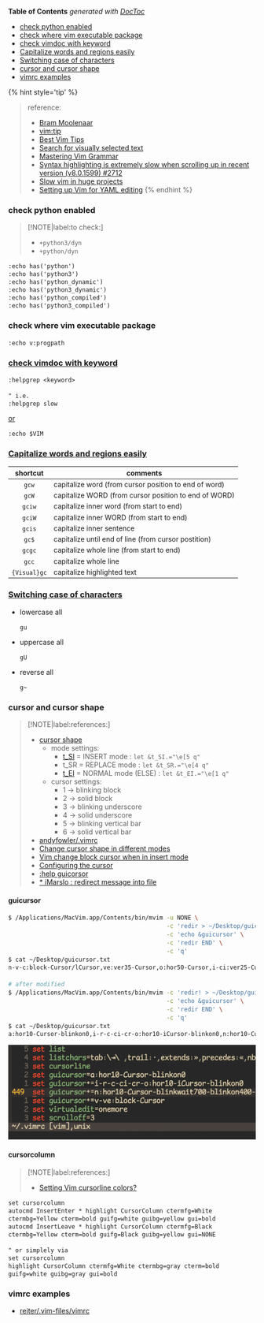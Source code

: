 <!-- START doctoc generated TOC please keep comment here to allow auto update -->
<!-- DON'T EDIT THIS SECTION, INSTEAD RE-RUN doctoc TO UPDATE -->
**Table of Contents**  *generated with [DocToc](https://github.com/thlorenz/doctoc)*

- [check python enabled](#check-python-enabled)
- [check where vim executable package](#check-where-vim-executable-package)
- [check vimdoc with keyword](#check-vimdoc-with-keyword)
- [Capitalize words and regions easily](#capitalize-words-and-regions-easily)
- [Switching case of characters](#switching-case-of-characters)
- [cursor and cursor shape](#cursor-and-cursor-shape)
- [vimrc examples](#vimrc-examples)

<!-- END doctoc generated TOC please keep comment here to allow auto update -->

{% hint style='tip' %}
> reference:
> - [Bram Moolenaar](https://www.moolenaar.net/)
> - [vim:tip](https://vim.fandom.com/wiki/Category:VimTip)
> - [Best Vim Tips](https://vim.fandom.com/wiki/Best_Vim_Tips)
> - [Search for visually selected text](https://vim.fandom.com/wiki/Search_for_visually_selected_text)
> - [Mastering Vim Grammar](https://irian.to/blogs/mastering-vim-grammar/)
> - [Syntax highlighting is extremely slow when scrolling up in recent version (v8.0.1599) #2712](https://github.com/vim/vim/issues/2712)
>  - [Slow vim in huge projects](https://www.reddit.com/r/vim/comments/ng59kz/slow_vim_in_huge_projects/)
> - [Setting up Vim for YAML editing](https://www.arthurkoziel.com/setting-up-vim-for-yaml/)
{% endhint %}

### check python enabled

> [!NOTE|label:to check:]
> - `+python3/dyn`
> - `+python/dyn`

```vim
:echo has('python')
:echo has('python3')
:echo has('python_dynamic')
:echo has('python3_dynamic')
:echo has('python_compiled')
:echo has('python3_compiled')
```

### check where vim executable package
```vim
:echo v:progpath
```

### [check vimdoc with keyword](https://www.reddit.com/r/vim/comments/ng59kz/comment/gyrceos/?utm_source=share&utm_medium=web2x&context=3)
```vim
:helpgrep <keyword>

" i.e.
:helpgrep slow
```

[or](https://stackoverflow.com/a/48858718/2940319)
  ```vim
  :echo $VIM
  ```

### [Capitalize words and regions easily](https://vim.fandom.com/wiki/Capitalize_words_and_regions_easily)

|   shortcut   | comments                                              |
|:------------:|-------------------------------------------------------|
|     `gcw`    | capitalize word (from cursor position to end of word) |
|     `gcW`    | capitalize WORD (from cursor position to end of WORD) |
|    `gciw`    | capitalize inner word (from start to end)             |
|    `gciW`    | capitalize inner WORD (from start to end)             |
|    `gcis`    | capitalize inner sentence                             |
|     `gc$`    | capitalize until end of line (from cursor postition)  |
|    `gcgc`    | capitalize whole line (from start to end)             |
|     `gcc`    | capitalize whole line                                 |
| `{Visual}gc` | capitalize highlighted text                           |

### [Switching case of characters](https://vim.fandom.com/wiki/Switching_case_of_characters)
- lowercase all
  ```vim
  gu
  ```
- uppercase all
  ```vim
  gU
  ```
- reverse all
  ```vim
  g~
  ```

### cursor and cursor shape

> [!NOTE|label:references:]
> - [cursor shape](https://vim.fandom.com/wiki/Change_cursor_shape_in_different_modes)
>   - mode settings:
>     - [t_SI](https://vimdoc.sourceforge.net/htmldoc/term.html#t_SI) = INSERT mode : `let &t_SI.="\e[5 q"`
>     - t_SR = REPLACE mode : `let &t_SR.="\e[4 q"`
>     - [t_EI](https://vimdoc.sourceforge.net/htmldoc/term.html#t_EI) = NORMAL mode (ELSE) : `let &t_EI.="\e[1 q"`
>   - cursor settings:
>     - 1 -> blinking block
>     - 2 -> solid block
>     - 3 -> blinking underscore
>     - 4 -> solid underscore
>     - 5 -> blinking vertical bar
>     - 6 -> solid vertical bar
> - [andyfowler/.vimrc](https://gist.github.com/andyfowler/1195581)
> - [Change cursor shape in different modes](https://vim.fandom.com/wiki/Change_cursor_shape_in_different_modes)
> - [Vim change block cursor when in insert mode](https://stackoverflow.com/a/58042687/2940319)
> - [Configuring the cursor](https://vim.fandom.com/wiki/Configuring_the_cursor)
> - [:help guicorsor](https://vimdoc.sourceforge.net/htmldoc/options.html#'guicursor')
> - [* iMarslo : redirect message into file](./tricky.html#redirect-cmd-result-into-file)


#### guicursor
```bash
$ /Applications/MacVim.app/Contents/bin/mvim -u NONE \
                                             -c 'redir > ~/Desktop/guicursor.txt' \
                                             -c 'echo &guicursor' \
                                             -c 'redir END' \
                                             -c 'q'
$ cat ~/Desktop/guicursor.txt
n-v-c:block-Cursor/lCursor,ve:ver35-Cursor,o:hor50-Cursor,i-ci:ver25-Cursor/lCursor,r-cr:hor20-Cursor/lCursor,sm:block-Cursor-blinkwait175-blinkoff150-blinkon175

# after modified
$ /Applications/MacVim.app/Contents/bin/mvim -c 'redir! > ~/Desktop/guicursor.txt' \
                                             -c 'echo &guicursor' \
                                             -c 'redir END' \
                                             -c 'q'
$ cat ~/Desktop/guicursor.txt
a:hor10-Cursor-blinkon0,i-r-c-ci-cr-o:hor10-iCursor-blinkon0,n:hor10-Cursor-blinkwait700-blinkon400-blinkoff250,v-ve:block-Cursor
```

![guicursor](../screenshot/vim/vim-guicursor.gif)

#### cursorcolumn

> [!NOTE|label:references:]
> - [Setting Vim cursorline colors?](https://stackoverflow.com/a/29207563/2940319)

```vim
set cursorcolumn
autocmd InsertEnter * highlight CursorColumn ctermfg=White ctermbg=Yellow cterm=bold guifg=white guibg=yellow gui=bold
autocmd InsertLeave * highlight CursorColumn ctermfg=Black ctermbg=Yellow cterm=bold guifg=Black guibg=yellow gui=NONE

" or simplely via
set cursorcolumn
highlight CursorColumn ctermfg=White ctermbg=gray cterm=bold guifg=white guibg=gray gui=bold
```

### vimrc examples

- [reiter/.vim-files/vimrc](https://github.com/jreiter/.vim-files/blob/master/vimrc)
